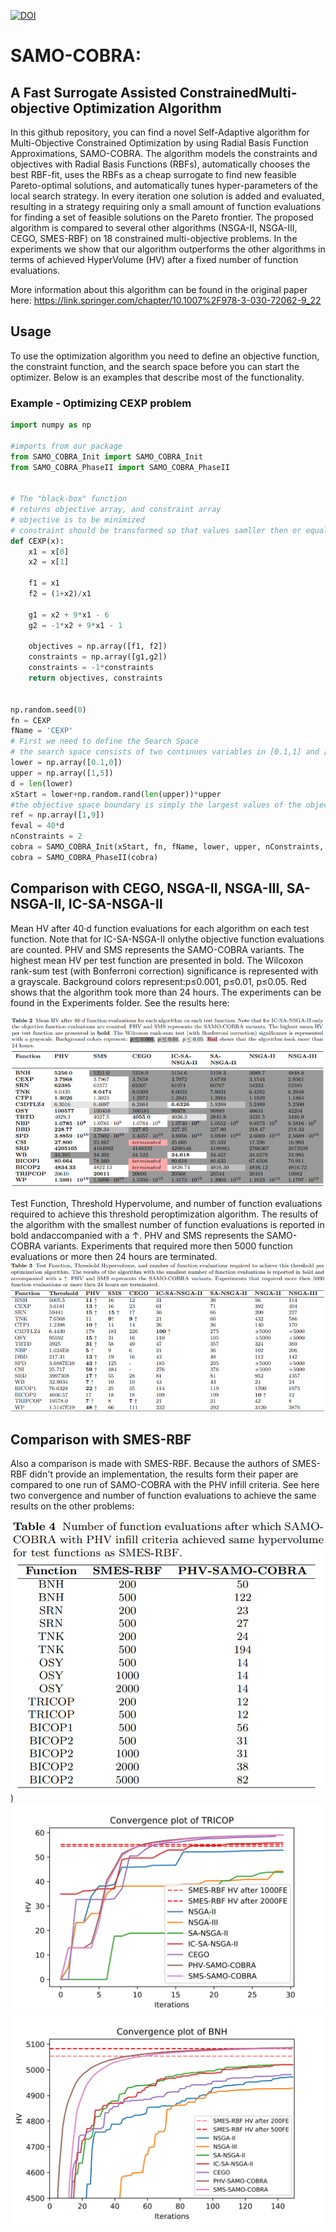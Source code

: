 [![DOI](https://zenodo.org/badge/DOI/10.5281/zenodo.4075509.svg)](https://doi.org/10.5281/zenodo.4075509)

# SAMO-COBRA: 
## A Fast Surrogate Assisted ConstrainedMulti-objective Optimization Algorithm

In this github repository, you can find a novel Self-Adaptive algorithm for Multi-Objective Constrained Optimization by using Radial Basis Function Approximations, SAMO-COBRA.
The algorithm models the constraints and objectives with Radial Basis Functions (RBFs), automatically chooses the best RBF-fit, uses the RBFs as a cheap surrogate to find new feasible Pareto-optimal solutions, and automatically tunes hyper-parameters of the local search strategy. 
In every iteration one solution is added and evaluated, resulting in a strategy requiring only a small amount of function evaluations for finding a set of feasible solutions on the Pareto frontier. 
The proposed algorithm is compared to several other algorithms (NSGA-II, NSGA-III, CEGO, SMES-RBF) on 18 constrained multi-objective problems. 
In the experiments we show that our algorithm outperforms the other algorithms in terms of achieved HyperVolume (HV) after a fixed number of function evaluations.

More information about this algorithm can be found in the original paper here: https://link.springer.com/chapter/10.1007%2F978-3-030-72062-9_22

## Usage

To use the optimization algorithm you need to define an objective function, the constraint function, and the search space before you can start the optimizer. Below is an examples that describe most of the functionality.
### Example - Optimizing CEXP problem

```python
import numpy as np

#imports from our package
from SAMO_COBRA_Init import SAMO_COBRA_Init
from SAMO_COBRA_PhaseII import SAMO_COBRA_PhaseII


# The "black-box" function
# returns objective array, and constraint array
# objective is to be minimized
# constraint should be transformed so that values samller then or equal to 0 are feasible
def CEXP(x):
    x1 = x[0]
    x2 = x[1]
    
    f1 = x1
    f2 = (1+x2)/x1
    
    g1 = x2 + 9*x1 - 6
    g2 = -1*x2 + 9*x1 - 1
    
    objectives = np.array([f1, f2])
    constraints = np.array([g1,g2])
    constraints = -1*constraints 
    return objectives, constraints


np.random.seed(0)
fn = CEXP
fName = 'CEXP'
# First we need to define the Search Space
# the search space consists of two continues variables in [0.1,1] and [0,5]
lower = np.array([0.1,0])
upper = np.array([1,5])
d = len(lower)
xStart = lower+np.random.rand(len(upper))*upper
#the objective space boundary is simply the largest values of the objective function we are interested in.
ref = np.array([1,9])
feval = 40*d
nConstraints = 2
cobra = SAMO_COBRA_Init(xStart, fn, fName, lower, upper, nConstraints, ref=ref, feval=feval, initDesPoints=d+1, cobraSeed=0, iterPlot=True)
cobra = SAMO_COBRA_PhaseII(cobra)

```


## Comparison with CEGO, NSGA-II, NSGA-III, SA-NSGA-II, IC-SA-NSGA-II
Mean HV after 40·d function evaluations for each algorithm on each test function. Note that for IC-SA-NSGA-II onlythe objective function evaluations are counted. PHV and SMS represents the SAMO-COBRA variants. The highest mean HV per test function are presented in bold. The Wilcoxon rank-sum test (with Bonferroni correction) significance is represented with a grayscale. Background colors represent:p≤0.001, p≤0.01, p≤0.05. Red shows that the algorithm took more than 24 hours. The experiments can be found in the Experiments folder. See the results here:

![alt text](https://github.com/RoydeZomer/SAMO-COBRA/blob/main/Experiments/samo-cobra-results-hv.PNG?raw=true)

Test Function, Threshold Hypervolume, and number of function evaluations required to achieve this threshold peroptimization algorithm. The results of the algorithm with the smallest number of function evaluations is reported in bold andaccompanied with a ↑. PHV and SMS represents the SAMO-COBRA variants. Experiments that required more then 5000 function evaluations or more then 24 hours are terminated.
![alt text](https://github.com/RoydeZomer/SAMO-COBRA/blob/main/Experiments/samo-cobra-results-fe.PNG?raw=true)

## Comparison with SMES-RBF
Also a comparison is made with SMES-RBF. Because the authors of SMES-RBF didn't provide an implementation, the results form their paper are compared to one run of SAMO-COBRA with the PHV infill criteria. See here two convergence and number of function evaluations to achieve the same results on the other problems:

![alt text](https://github.com/RoydeZomer/SAMO-COBRA/blob/main/Experiments/samo-cobra-vs-smes-rbf.PNG?raw=true))
![alt text](https://github.com/RoydeZomer/SAMO-COBRA/blob/main/Experiments/tricop-convergence.PNG?raw=true)
![alt text](https://github.com/RoydeZomer/SAMO-COBRA/blob/main/Experiments/BNH-convergence.PNG?raw=true)
